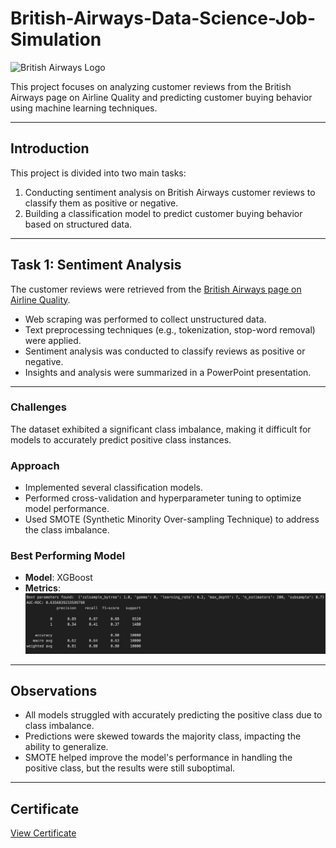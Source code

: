 # British-Airways-Data-Science-Job-Simulation

![British Airways Logo](https://www.google.com/url?sa=i&url=https%3A%2F%2Fmediacentre.britishairways.com%2Fimage%2Fdetails%2F115864&psig=AOvVaw0gEAk0XdwNVeYfPfRL_AKb&ust=1735164916049000&source=images&cd=vfe&opi=89978449&ved=0CBQQjRxqFwoTCJDiwry3wYoDFQAAAAAdAAAAABA6)

This project focuses on analyzing customer reviews from the British Airways page on Airline Quality and predicting customer buying behavior using machine learning techniques.

---
## Introduction
This project is divided into two main tasks:
1. Conducting sentiment analysis on British Airways customer reviews to classify them as positive or negative.
2. Building a classification model to predict customer buying behavior based on structured data.

---

## Task 1: Sentiment Analysis
The customer reviews were retrieved from the [British Airways page on Airline Quality](https://www.airlinequality.com/airline-reviews/british-airways).

- Web scraping was performed to collect unstructured data.
- Text preprocessing techniques (e.g., tokenization, stop-word removal) were applied.
- Sentiment analysis was conducted to classify reviews as positive or negative.
- Insights and analysis were summarized in a PowerPoint presentation.

---
### Challenges
The dataset exhibited a significant class imbalance, making it difficult for models to accurately predict positive class instances.

### Approach
- Implemented several classification models.
- Performed cross-validation and hyperparameter tuning to optimize model performance.
- Used SMOTE (Synthetic Minority Over-sampling Technique) to address the class imbalance.

### Best Performing Model
- **Model**: XGBoost
- **Metrics**:
  ![Metrics](https://github.com/alsra/British-Airways-Data-Science-Job-Simulation/blob/main/best_model.png)
---
## Observations
- All models struggled with accurately predicting the positive class due to class imbalance.
- Predictions were skewed towards the majority class, impacting the ability to generalize.
- SMOTE helped improve the model's performance in handling the positive class, but the results were still suboptimal.

---
## Certificate
[View Certificate](https://forage-uploads-prod.s3.amazonaws.com/completion-certificates/tMjbs76F526fF5v3G/NjynCWzGSaWXQCxSX_tMjbs76F526fF5v3G_MR7ApHK7eMzT9mSxY_1735077756198_completion_certificate.pdf)
